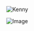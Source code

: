 ![Kenny](https://github.com/yamil009/Scripts/kenny.gif)

![Image](https://github.com/user-attachments/assets/f0140bb9-0aa0-41b0-bbbc-b6fda8bcccd7)

